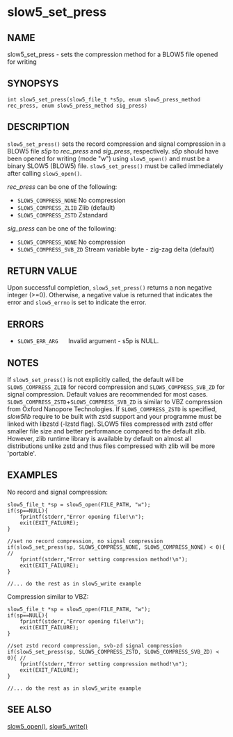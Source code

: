 # slow5_set_press

## NAME

slow5_set_press - sets the compression method for a BLOW5 file opened for writing

## SYNOPSYS

`int slow5_set_press(slow5_file_t *s5p, enum slow5_press_method rec_press, enum slow5_press_method sig_press)`

## DESCRIPTION

`slow5_set_press()` sets the record compression and signal compression in a BLOW5 file *s5p* to *rec_press* and *sig_press*, respectively. *s5p* should have been opened for writing (mode "w") using `slow5_open()` and must be a binary SLOW5 (BLOW5) file.
`slow5_set_press()` must be called immediately after calling `slow5_open()`.

*rec_press* can be one of the following:
* `SLOW5_COMPRESS_NONE`		No compression
* `SLOW5_COMPRESS_ZLIB`		Zlib (default)
* `SLOW5_COMPRESS_ZSTD`		Zstandard

*sig_press* can be one of the following:
* `SLOW5_COMPRESS_NONE`		No compression
* `SLOW5_COMPRESS_SVB_ZD`	Stream variable byte - zig-zag delta (default)

## RETURN VALUE

Upon successful completion, `slow5_set_press()` returns a non negative integer (>=0). Otherwise, a negative value is returned that indicates the error and `slow5_errno` is set to indicate the error.

## ERRORS

* `SLOW5_ERR_ARG`
    &nbsp;&nbsp;&nbsp;&nbsp; Invalid argument - s5p is NULL.


## NOTES

If `slow5_set_press()` is not explicitly called, the default will be `SLOW5_COMPRESS_ZLIB` for record compression and `SLOW5_COMPRESS_SVB_ZD` for signal compression.  Default values are recommended for most cases. `SLOW5_COMPRESS_ZSTD`+`SLOW5_COMPRESS_SVB_ZD` is similar to VBZ compression from Oxford Nanopore Technologies.
If `SLOW5_COMPRESS_ZSTD` is specified, *slow5lib* require to be built with zstd support and your programme must be linked with libzstd (-lzstd flag). SLOW5 files compressed with zstd offer smaller file size and better performance compared to the default zlib.
However, zlib runtime library is available by default on almost all distributions unlike zstd and thus files compressed with zlib will be more 'portable'.

## EXAMPLES


No record and signal compression:

```
slow5_file_t *sp = slow5_open(FILE_PATH, "w");
if(sp==NULL){
	fprintf(stderr,"Error opening file!\n");
	exit(EXIT_FAILURE);
}

//set no record compression, no signal compression
if(slow5_set_press(sp, SLOW5_COMPRESS_NONE, SLOW5_COMPRESS_NONE) < 0){ //
	fprintf(stderr,"Error setting compression method!\n");
	exit(EXIT_FAILURE);
}

//... do the rest as in slow5_write example
```

Compression similar to VBZ:

```
slow5_file_t *sp = slow5_open(FILE_PATH, "w");
if(sp==NULL){
	fprintf(stderr,"Error opening file!\n");
	exit(EXIT_FAILURE);
}

//set zstd record compression, svb-zd signal compression
if(slow5_set_press(sp, SLOW5_COMPRESS_ZSTD, SLOW5_COMPRESS_SVB_ZD) < 0){ //
	fprintf(stderr,"Error setting compression method!\n");
	exit(EXIT_FAILURE);
}

//... do the rest as in slow5_write example
```

## SEE ALSO
[slow5_open()](slow5_open.md), [slow5_write()](slow5_write.md)
